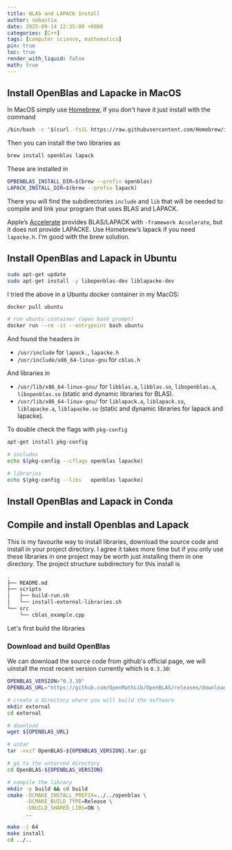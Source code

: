 ```yaml
---
title: BLAS and LAPACK Install
author: sebastia
date: 2025-09-14 12:35:00 +0800
categories: [C++]
tags: [computer science, mathematics]
pin: true
toc: true
render_with_liquid: false
math: true
---
```


## Install OpenBlas and Lapacke in MacOS

In MacOS simply use [Homebrew](https://brew.sh/), if you don't have it just install with the command

```bash
/bin/bash -c "$(curl -fsSL https://raw.githubusercontent.com/Homebrew/install/HEAD/install.sh)"
```

Then you can install the two libraries as

```bash
brew install openblas lapack
```

These are installed in 

```bash
OPBENBLAS_INSTALL_DIR=$(brew --prefix openblas)
LAPACK_INSTALL_DIR=$(brew --prefix lapack)
```

There you will find the subdirectories `include` and `lib` that will be needed to compile and link your program that uses BLAS and LAPACK.

Apple’s [Accelerate](https://developer.apple.com/documentation/accelerate) provides BLAS/LAPACK with `-framework Accelerate`, but it does not provide LAPACKE. Use Homebrew’s lapack if you need `lapacke.h`. I'm good with the brew solution.

## Install OpenBlas and Lapack in Ubuntu

```bash
sudo apt-get update
sudo apt-get install -y libopenblas-dev liblapacke-dev
```
I tried the above in a Ubuntu docker container in my MacOS:

```bash
docker pull ubuntu

# run ubuntu container (open bash prompt)
docker run --rm -it --entrypoint bash ubuntu
```

And found the headers in 

* `/usr/include` for `lapack.`, `lapacke.h`
* `/usr/include/x86_64-linux-gnu` for `cblas.h`

And libraries in

* `/usr/lib/x86_64-linux-gnu/` for `libblas.a`, `libblas.so`, `libopenblas.a`, `libopenblas.so` (static and dynamic libraries for BLAS).
* `/usr/lib/x86_64-linux-gnu/` for `liblapack.a`, `liblapack.so`, `liblapacke.a`, `liblapacke.so` (static and dynamic libraries for lapack and lapacke).

To double check the flags with `pkg-config`

```bash
apt-get install pkg-config

# includes
echo $(pkg-config --cflags openblas lapacke)

# libraries
echo $(pkg-config --libs   openblas lapacke)
```

## Install OpenBlas and Lapack in Conda

## Compile and install Openblas and Lapack

This is my favourite way to install libraries, download the source code and install in your project directory. I agree it takes more time but if you only use these libraries in one project may be worth just installing them in one directory. The project structure subdirectory for this install is

```bash
.
├── README.md
├── scripts
│   ├── build-run.sh
│   └── install-external-libraries.sh
└── src
    └── cblas_example.cpp
```

Let's first build the libraries

### Download and build OpenBlas

We can download the source code from github's official page, we will uinstall the most recent version currently which is `0.3.30`:

```bash
OPENBLAS_VERSION="0.3.30"
OPENBLAS_URL="https://github.com/OpenMathLib/OpenBLAS/releases/download/v${OPENBLAS_VERSION}/OpenBLAS-${OPENBLAS_VERSION}.tar.gz"

# create a directory where you will build the software
mkdir external
cd external

# download
wget ${OPENBLAS_URL}

# untar
tar -xvzf OpenBLAS-${OPENBLAS_VERSION}.tar.gz

# go to the untarred directory
cd OpenBLAS-${OPENBLAS_VERSION}

# compile the library
mkdir -p build && cd build
cmake -DCMAKE_INSTALL_PREFIX=../../openblas \
      -DCMAKE_BUILD_TYPE=Release \
      -DBUILD_SHARED_LIBS=ON \
      ..

make -j 64
make install
cd ../..
```